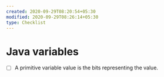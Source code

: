 ```yaml
---
created: 2020-09-29T08:20:54+05:30
modified: 2020-09-29T08:26:14+05:30
type: Checklist
---
```


# Java variables

- [ ] A primitive variable value is the bits representing the value.